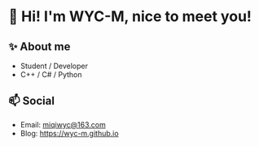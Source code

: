 # 👋 Hi! I'm WYC-M, nice to meet you!

## ✨ About me

* Student / Developer   
* C++ / C# / Python

## 📫 Social

- Email: miqiwyc@163.com  
- Blog: https://wyc-m.github.io
